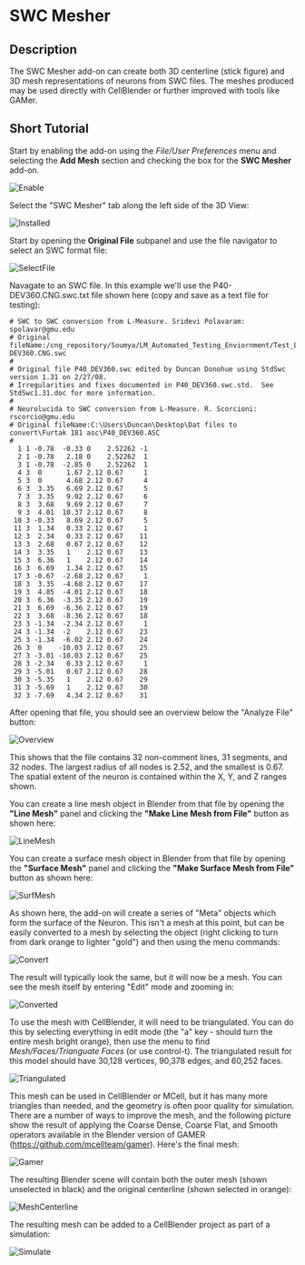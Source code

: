 # SWC Mesher
## Description

The SWC Mesher add-on can create both 3D centerline (stick figure) and 3D mesh representations of neurons from SWC files.
The meshes produced may be used directly with CellBlender or further improved with tools like GAMer.

## Short Tutorial

Start by enabling the add-on using the *File/User Preferences* menu and selecting the **Add Mesh** section and checking the box for the **SWC Mesher** add-on.

![Enable](../images/enable_addon.png?raw=true "Enable Addon")

Select the "SWC Mesher" tab along the left side of the 3D View:

![Installed](../images/newly_installed.png?raw=true "Newly Installed SWC Mesher")

Start by opening the **Original File** subpanel and use the file navigator to select an SWC format file:

![SelectFile](../images/select_a_file.png?raw=true "Selecting a File")

Navagate to an SWC file. In this example we'll use the P40-DEV360.CNG.swc.txt file shown here (copy and save as a text file for testing):

```
# SWC to SWC conversion from L-Measure. Sridevi Polavaram: spolavar@gmu.edu
# Original fileName:/cng_repository/Soumya/LM_Automated_Testing_Enviornment/Test_Lm3.7.2_10062011_SG_Linux_NMOConv6/TestResults/LoadTest/test_10/P40-DEV360.CNG.swc
#
# Original file P40_DEV360.swc edited by Duncan Donohue using StdSwc version 1.31 on 2/27/08.
# Irregularities and fixes documented in P40_DEV360.swc.std.  See StdSwc1.31.doc for more information.
#
# Neurolucida to SWC conversion from L-Measure. R. Scorcioni: rscorcio@gmu.edu
# Original fileName:C:\Users\Duncan\Desktop\Dat files to convert\Furtak 181 asc\P40_DEV360.ASC
#
  1 1 -0.78  -0.33 0    2.52262 -1
  2 1 -0.78   2.18 0    2.52262  1
  3 1 -0.78  -2.85 0    2.52262  1
  4 3  0      1.67 2.12 0.67     1
  5 3  0      4.68 2.12 0.67     4
  6 3  3.35   6.69 2.12 0.67     5
  7 3  3.35   9.02 2.12 0.67     6
  8 3  3.68   9.69 2.12 0.67     7
  9 3  4.01  10.37 2.12 0.67     8
 10 3 -0.33   8.69 2.12 0.67     5
 11 3  1.34   0.33 2.12 0.67     1
 12 3  2.34   0.33 2.12 0.67    11
 13 3  2.68   0.67 2.12 0.67    12
 14 3  3.35   1    2.12 0.67    13
 15 3  6.36   1    2.12 0.67    14
 16 3  6.69   1.34 2.12 0.67    15
 17 3 -0.67  -2.68 2.12 0.67     1
 18 3  3.35  -4.68 2.12 0.67    17
 19 3  4.85  -4.01 2.12 0.67    18
 20 3  6.36  -3.35 2.12 0.67    19
 21 3  6.69  -6.36 2.12 0.67    19
 22 3  3.68  -8.36 2.12 0.67    18
 23 3 -1.34  -2.34 2.12 0.67     1
 24 3 -1.34  -2    2.12 0.67    23
 25 3 -1.34  -6.02 2.12 0.67    24
 26 3  0    -10.03 2.12 0.67    25
 27 3 -3.01 -10.03 2.12 0.67    25
 28 3 -2.34   0.33 2.12 0.67     1
 29 3 -5.01   0.67 2.12 0.67    28
 30 3 -5.35   1    2.12 0.67    29
 31 3 -5.69   1    2.12 0.67    30
 32 3 -7.69   4.34 2.12 0.67    31
```

After opening that file, you should see an overview below the "Analyze File" button:

![Overview](../images/opened_P40.png?raw=true "Overview after opening")

This shows that the file contains 32 non-comment lines, 31 segments, and 32 nodes. The
largest radius of all nodes is 2.52, and the smallest is 0.67. The spatial extent of the
neuron is contained within the X, Y, and Z ranges shown.

You can create a line mesh object in Blender from that file by opening the **"Line Mesh"** 
panel and clicking the **"Make Line Mesh from File"** button as shown here:

![LineMesh](../images/make_line_mesh.png?raw=true "Making a Line Mesh")

You can create a surface mesh object in Blender from that file by opening the **"Surface Mesh"** 
panel and clicking the **"Make Surface Mesh from File"** button as shown here:

![SurfMesh](../images/make_surface_mesh.png?raw=true "Making a Surface Mesh")

As shown here, the add-on will create a series of "Meta" objects which form the surface of the Neuron. 
This isn't a mesh at this point, but can be easily converted to a mesh by selecting the object (right
clicking to turn from dark orange to lighter "gold") and then using the menu commands:

![Convert](../images/convert_to_mesh.png?raw=true "Convert Meta to Mesh")

The result will typically look the same, but it will now be a mesh. You can see the mesh itself by
entering "Edit" mode and zooming in:

![Converted](../images/converted_mesh.png?raw=true "Converted Mesh")
 
To use the mesh with CellBlender, it will need to be triangulated. You can do this by selecting 
everything in edit mode (the "a" key - should turn the entire mesh bright orange), then use the menu
to find *Mesh/Faces/Trianguate Faces* (or use control-t). The triangulated result for this model should
have 30,128 vertices, 90,378 edges, and 60,252 faces.

![Triangulated](../images/triangulated_mesh.png?raw=true "Triangulated Mesh")

This mesh can be used in CellBlender or MCell, but it has many more triangles than needed, and the
geometry is often poor quality for simulation. There are a number of ways to improve the mesh, and
the following picture show the result of applying the Coarse Dense, Coarse Flat, and Smooth operators
available in the Blender version of GAMER (https://github.com/mcellteam/gamer). Here's the final mesh:

![Gamer](../images/gamer_mesh.png?raw=true "Gamer Mesh")

The resulting Blender scene will contain both the outer mesh (shown unselected in black) and the original
centerline (shown selected in orange):

![MeshCenterline](../images/mesh_and_centerline.png?raw=true "Mesh and Centerline")

The resulting mesh can be added to a CellBlender project as part of a simulation:

![Simulate](../images/short_animation.gif?raw=true "CellBlender/MCell Simulation")

